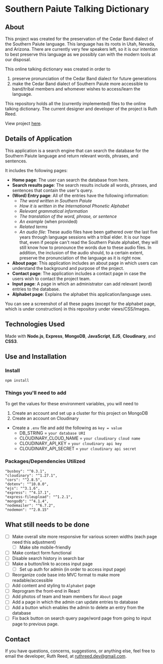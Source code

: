 # Southern Paiute Talking Dictionary

## About
This project was created for the preservation of the Cedar Band dialect of the Southern Paiute language. This language has its roots in Utah, Nevada, and Arizona. There are currently very few speakers left, so it is our intention to best preserve this language as we possibly can with the modern tools at our disposal.

This online talking dictionary was created in order to 
1) preserve pronunciation of the Cedar Band dialect for future generations
2) make the Cedar Band dialect of Southern Paiute more accessible to band/tribal members and whomever wishes to access/learn the language. 

This repository holds all the (currently implemented) files to the online talking dictionary. The current designer and developer of the project is Ruth Reed. 

View project [here](https://southernpaiutedictionary.herokuapp.com/).

## Details of Application
This application is a search engine that can search the database for the Southern Paiute language and return relevant words, phrases, and sentences. 

It includes the following pages:
- **Home page**: The user can search the database from here.
- **Search results page**: The search results include all words, phrases, and sentences that contain the user's query. 
- **(Word) Entry page**: All of the entries have the following information:
  - _The word written in Southern Paiute_
  - _How it is written in the International Phonetic Alphabet_
  - _Relevant grammatical information_ 
  - _The translation of the word, phrase, or sentence_
  - _An example_ (when provided) 
  - _Related terms_
  - _An audio file:_ These audio files have been gathered over the last five years through language sessions with a tribal elder. It is our hope that, even if people can't read the Southern Paiute alphabet, they will still know how to pronounce the words due to these audio files. In addition, the inclusion of the audio should, to a certain extent, preserve the pronunciation of the language as it is right now. 
- **About page**: This application includes an about page in which users can understand the background and purpose of the project.
- **Contact page**: The application includes a contact page in case the users wish to contact the project team. 
- **Input page**: A page in which an administrator can add relevant (word) entries to the database.
- **Alphabet page**: Explains the alphabet this application/language uses.

You can see a screenshot of all these pages (except for the alphabet page, which is under construction) in this repository under views/CSS/Images.

## Technologies Used
Made with **Node.js**, **Express**, **MongoDB**, **JavaScript**, **EJS**, **Cloudinary**, and **CSS3**.

## Use and Installation

### Install
 `npm install`
 
### Things you'll need to add
To get the values for these environment variables, you will need to
  1) Create an account and set up a cluster for this project on MongoDB
  2) Create an account on Cloudinary
   
- Create a `.env` file and add the following as `key = value`
  - DB_STRING = `your database URI`
  - CLOUDINARY_CLOUD_NAME = `your cloudinary cloud name`
  - CLOUDINARY_API_KEY = `your cloudinary api key`
  - CLOUDINARY_API_SECRET = `your cloudinary api secret` 


### Packages/Dependencies Utilized
    "busboy": "^0.3.1",
    "cloudinary": "^1.27.1",
    "cors": "^2.8.5",
    "dotenv": "^10.0.0",
    "ejs": "^3.1.6",
    "express": "^4.17.1",
    "express-fileupload": "^1.2.1",
    "mongodb": "^4.1.4",
    "nodemailer": "^6.7.2",
    "nodemon": "^2.0.15"
    
## What still needs to be done
- [ ] Make overall site more responsive for various screen widths (each page need this adjustment)
  - [ ] Make site mobile-friendly
- [ ] Make contact form functional
- [ ] Disable search history in search bar
- [ ] Make a button/link to access input page
  - [ ] Set up auth for admin (in order to access input page)
- [ ] Reorganize code base into MVC format to make more readable/accessible
- [ ] Add content and styling to `Alphabet` page
- [ ] Reprogram the front-end in React
- [ ] Add photos of team and team members for `About` page
- [ ] Add a page in which the admin can update entries to database
- [ ] Add a button which enables the admin to delete an entry from the database
- [ ] Fix back button on search query page/word page from going to input page to previous page.

## Contact
If you have questions, concerns, suggestions, or anything else, feel free to email the developer, Ruth Reed, at [ruthreed.dev@gmail.com](mailto:ruthreed.dev@gmail.com).
